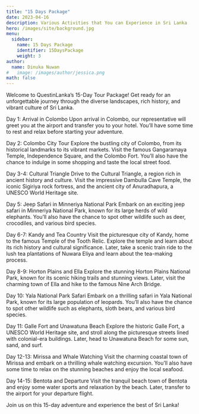 ```yaml
---
title: "15 Days Package"
date: 2023-04-16
description: Various Activities that You can Experience in Sri Lanka
hero: /images/site/background.jpg
menu:
  sidebar:
    name: 15 Days Package
    identifier: 15DaysPackage
    weight: 3
author:
  name: Dinuka Nuwan
#   image: /images/author/jessica.png
math: false
---
```


Welcome to QuestinLanka’s 15-Day Tour Package! Get ready for an unforgettable journey through the diverse landscapes, rich history, and vibrant culture of Sri Lanka.

Day 1: Arrival in Colombo Upon arrival in Colombo, our representative will greet you at the airport and transfer you to your hotel. You’ll have some time to rest and relax before starting your adventure.

Day 2: Colombo City Tour Explore the bustling city of Colombo, from its historical landmarks to its vibrant markets. Visit the famous Gangaramaya Temple, Independence Square, and the Colombo Fort. You’ll also have the chance to indulge in some shopping and taste the local street food.

Day 3-4: Cultural Triangle Drive to the Cultural Triangle, a region rich in ancient history and culture. Visit the impressive Dambulla Cave Temple, the iconic Sigiriya rock fortress, and the ancient city of Anuradhapura, a UNESCO World Heritage site.

Day 5: Jeep Safari in Minneriya National Park Embark on an exciting jeep safari in Minneriya National Park, known for its large herds of wild elephants. You’ll also have the chance to spot other wildlife such as deer, crocodiles, and various bird species.

Day 6-7: Kandy and Tea Country Visit the picturesque city of Kandy, home to the famous Temple of the Tooth Relic. Explore the temple and learn about its rich history and cultural significance. Later, take a scenic train ride to the lush tea plantations of Nuwara Eliya and learn about the tea-making process.

Day 8-9: Horton Plains and Ella Explore the stunning Horton Plains National Park, known for its scenic hiking trails and stunning views. Later, visit the charming town of Ella and hike to the famous Nine Arch Bridge.

Day 10: Yala National Park Safari Embark on a thrilling safari in Yala National Park, known for its large population of leopards. You’ll also have the chance to spot other wildlife such as elephants, sloth bears, and various bird species.

Day 11: Galle Fort and Unawatuna Beach Explore the historic Galle Fort, a UNESCO World Heritage site, and stroll along the picturesque streets lined with colonial-era buildings. Later, head to Unawatuna Beach for some sun, sand, and surf.

Day 12-13: Mirissa and Whale Watching Visit the charming coastal town of Mirissa and embark on a thrilling whale watching excursion. You’ll also have some time to relax on the stunning beaches and enjoy the local seafood.

Day 14-15: Bentota and Departure Visit the tranquil beach town of Bentota and enjoy some water sports and relaxation by the beach. Later, transfer to the airport for your departure flight.

Join us on this 15-day adventure and experience the best of Sri Lanka!